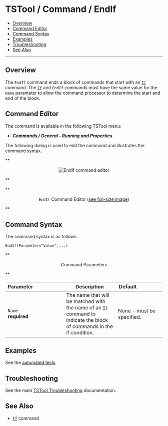 # TSTool / Command / EndIf #

*   [Overview](#overview)
*   [Command Editor](#command-editor)
*   [Command Syntax](#command-syntax)
*   [Examples](#examples)
*   [Troubleshooting](#troubleshooting)
*   [See Also](#see-also)

-------------------------

## Overview ##

The `EndIf` command ends a block of commands that start with an
[`If`](../If/If.md) command.
The [`If`](../If/If.md) and
`EndIf` commands must have the same value for the `Name` parameter to allow the command processor to determine the
start and end of the block.

## Command Editor ##

The command is available in the following TSTool menu:

*   ***Commands / General - Running and Properties***

The following dialog is used to edit the command and illustrates the command syntax.

**<p style="text-align: center;">
![EndIf command editor](EndIf.png)
</p>**

**<p style="text-align: center;">
`EndIf` Command Editor (<a href="../EndIf.png">see full-size image</a>)
</p>**

## Command Syntax ##

The command syntax is as follows:

```text
EndIf(Parameter="Value",...)
```
**<p style="text-align: center;">
Command Parameters
</p>**

| **Parameter**&nbsp;&nbsp;&nbsp;&nbsp;&nbsp;&nbsp;&nbsp;&nbsp;&nbsp;&nbsp;&nbsp;&nbsp;&nbsp;&nbsp;&nbsp;&nbsp;&nbsp;&nbsp;&nbsp;&nbsp;&nbsp; | **Description** | **Default**&nbsp;&nbsp;&nbsp;&nbsp;&nbsp;&nbsp;&nbsp;&nbsp;&nbsp;&nbsp;&nbsp;&nbsp;&nbsp;&nbsp;&nbsp;&nbsp;&nbsp; |
| --------------|-----------------|----------------- |
| `Name`<br>**required** | The name that will be matched with the name of an [`If`](../If/If.md) command to indicate the block of commands in the if condition. | None - must be specified. |


## Examples ##

See the [automated tests](https://github.com/OpenCDSS/cdss-app-tstool-test/tree/master/test/commands/EndIf).

## Troubleshooting ##

See the main [TSTool Troubleshooting](../../troubleshooting/troubleshooting.md) documentation.

## See Also ##

*   [`If`](../If/If.md) command
